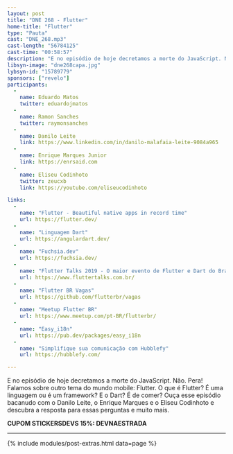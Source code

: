 ```yaml
---
layout: post
title: "DNE 268 - Flutter"
home-title: "Flutter"
type: "Pauta"
cast: "DNE_268.mp3"
cast-length: "56784125"
cast-time: "00:58:57"
description: "E no episódio de hoje decretamos a morte do JavaScript. Não. Pera! Falamos sobre outro tema do mundo mobile: Flutter. O que é Flutter? É uma linguagem ou é um framework? E o Dart? É de comer? Ouça esse episódio bacanudo com o Danilo Leite, o Enrique Marques e o Eliseu Codinhoto e descubra a resposta para essas perguntas e muito mais."
libsyn-image: "dne268capa.jpg"
lybsyn-id: "15789779"
sponsors: ["revelo"]
participants:
  -
    name: Eduardo Matos
    twitter: eduardojmatos
  -
    name: Ramon Sanches
    twitter: raymonsanches
  -
    name: Danilo Leite
    link: https://www.linkedin.com/in/danilo-malafaia-leite-9084a965
  -
    name: Enrique Marques Junior
    link: https://enrsaid.com
  -
    name: Eliseu Codinhoto
    twitter: zeucxb
    link: https://youtube.com/eliseucodinhoto

links:
  -
    name: "Flutter - Beautiful native apps in record time"
    url: https://flutter.dev/
  -
    name: "Linguagem Dart"
    url: https://angulardart.dev/
  -
    name: "Fuchsia.dev"
    url: https://fuchsia.dev/
  -
    name: "Flutter Talks 2019 - O maior evento de Flutter e Dart do Brasil"
    url: https://www.fluttertalks.com.br/
  -
    name: "Flutter BR Vagas"
    url: https://github.com/flutterbr/vagas
  -
    name: "Meetup Flutter BR"
    url: https://www.meetup.com/pt-BR/flutterbr/
  -
    name: "Easy_i18n"
    url: https://pub.dev/packages/easy_i18n
  -
    name: "Simplifique sua comunicação com Hubblefy"
    url: https://hubblefy.com/

---
```


E no episódio de hoje decretamos a morte do JavaScript. Não. Pera! Falamos sobre outro tema do mundo mobile: Flutter. O que é Flutter? É uma linguagem ou é um framework? E o Dart? É de comer? Ouça esse episódio bacanudo com o Danilo Leite, o Enrique Marques e o Eliseu Codinhoto e descubra a resposta para essas perguntas e muito mais.

<strong>CUPOM STICKERSDEVS 15%: DEVNAESTRADA</strong>

---

{% include modules/post-extras.html data=page %}

